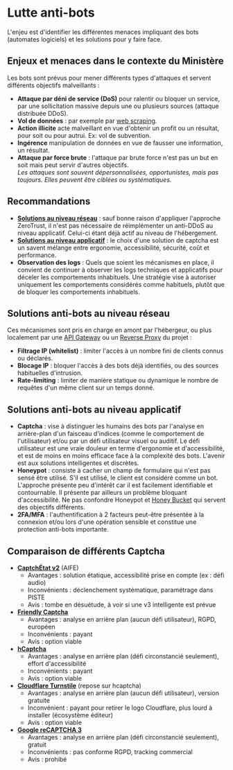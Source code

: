# Lutte anti-bots
L'enjeu est d'identifier les différentes menaces impliquant des bots (automates logiciels) et les solutions pour y faire face.

## Enjeux et menaces dans le contexte du Ministère
Les bots sont prévus pour mener différents types d'attaques et servent différents objectifs malveillants :
- **Attaque par déni de service (DoS)** pour ralentir ou bloquer un service, par une sollicitation massive depuis une ou plusieurs sources (attaque distribuée DDoS).
- **Vol de données** : par exemple par [web scraping](https://fr.wikipedia.org/wiki/Web_scraping).
- **Action illicite** acte malveillant en vue d'obtenir un profit ou un résultat, pour soit ou pour autrui. Ex: vol de subvention.
- **Ingérence** manipulation de données en vue de fausser une information, un résultat.
- **Attaque par force brute** : l'attaque par brute force n'est pas un but en soit mais peut servir d'autres objectifs.\
_Les attaques sont souvent dépersonnalisées, opportunistes, mais pas toujours. Elles peuvent être ciblées ou systématiques._ 

## Recommandations
- [**Solutions au niveau réseau**](#solutions-anti-bots-au-niveau-réseau) : sauf bonne raison d'appliquer l'approche ZeroTrust, il n'est pas nécessaire de réimplémenter un anti-DDoS au niveau applicatif. Celui-ci étant déjà actif au niveau de l'hébergement.
- [**Solutions au niveau applicatif**](#solutions-anti-bots-au-niveau-applicatif) : le choix d'une solution de captcha est un savent mélange entre ergonomie, accessibilité, sécurité, coût et performance.
- **Observation des logs** : Quels que soient les mécanismes en place, il convient de continuer à observer les logs techniques et applicatifs pour déceler les comportements inhabituels. Une stratégie vise à autoriser uniquement les comportements considérés comme habituels, plutôt que de bloquer les comportements inhabituels.

## Solutions anti-bots au niveau réseau
Ces mécanismes sont pris en charge en amont par l'hébergeur, ou plus localement par une [API Gateway](../Architecture/api-gateway.md) ou un [Reverse Proxy](https://fr.wikipedia.org/wiki/Proxy_inverse) du projet :
- **Filtrage IP (whitelist)** : limiter l'accès à un nombre fini de clients connus ou déclarés.
- **Blocage IP** : bloquer l'accès à des bots déjà identifiés, ou des sources habituelles d'intrusion.
- **Rate-limiting** : limiter de manière statique ou dynamique le nombre de requêtes d'un même client sur un temps donné.

## Solutions anti-bots au niveau applicatif
- **Captcha** : vise à distinguer les humains des bots par l'analyse en arrière-plan d'un faisceau d'indices (comme le comportement de l'utilisateur) et/ou par un défi utilisateur visuel ou auditif. Le défi utilisateur est une vraie douleur en terme d'ergonomie et d'accessibilité, et est de moins en moins efficace face à la complexité des bots. L'avenir est aux solutions intelligentes et discrètes.
- **Honeypot** : consiste à cacher un champ de formulaire qui n'est pas sensé être utilisé. S'il est utilisé, le client est considéré comme un bot. L'approche présente peu d'intérêt car il est facilement identifiable et contournable. Il présente par ailleurs un problème bloquant d'accessibilité. Ne pas confondre Honeypot et [Honey Bucket](https://dec.alaska.gov/eh/solid-waste/how-do-i-dispose-of/honeybucket-waste/) qui servent des objectifs différents.
- **2FA/MFA** : l'authentification à 2 facteurs peut-être présentée à la connexion et/ou lors d'une opération sensible et constitue une protection anti-bots importante.

## Comparaison de différents Captcha
- [**CaptchÉtat v2**](https://static.piste.gouv.fr/captchEtat/docs/CAPTCHA_v2_GUIDE_IMPLEMENTATION.pdf) (AIFE)
    - Avantages : solution étatique, accessibilité prise en compte (ex : défi audio)
    - Inconvénients : déclenchement systématique, paramétrage dans PISTE
    - Avis : tombe en désuétude, à voir si une v3 intelligente est prévue
- [**Friendly Captcha**](https://friendlycaptcha.com/fr/#features)
    - Avantages : analyse en arrière plan (aucun défi utilisateur), RGPD, européen
    - Inconvénients : payant
    - Avis : option viable
- [**hCaptcha**](https://www.hcaptcha.com/#comprehensive)
    - Avantages : analyse en arrière plan (défi circonstancié seulement), effort d'accessibilité
    - Inconvénients : payant
    - Avis : option viable
- [**Cloudflare Turnstile**](https://www.cloudflare.com/application-services/products/turnstile/) (repose sur hcaptcha)
    - Avantages : analyse en arrière plan (aucun défi utilisateur), version gratuite
    - Inconvénient : payant pour retirer le logo Cloudflare, plus lourd à installer (écosystème éditeur)
    - Avis : option viable
- [**Google reCAPTCHA 3**](https://cloud.google.com/security/products/recaptcha)
    - Avantages : analyse en arrière plan (défi circonstancié seulement), gratuit
    - Inconvénients : pas conforme RGPD, tracking commercial
    - Avis : prohibé